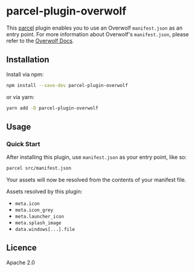 # parcel-plugin-overwolf

This [parcel](https://github.com/parcel-bundler/parcel) plugin enables you to use an Overwolf `manifest.json` as an entry point. For more information about Overwolf's `manifest.json`, please refer to the [Overwolf Docs](http://developers.overwolf.com/documentation/sdk/overwolf/manifest-json/).

## Installation

Install via npm:
```sh
npm install --save-dev parcel-plugin-overwolf
```
or via yarn:
```sh
yarn add -D parcel-plugin-overwolf
```

## Usage

### Quick Start

After installing this plugin, use `manifest.json` as your entry point, like so:
```sh
parcel src/manifest.json
```
Your assets will now be resolved from the contents of your manifest file.

Assets resolved by this plugin:
- `meta.icon`
- `meta.icon_grey`
- `meta.launcher_icon`
- `meta.splash_image`
- `data.windows[...].file`

## Licence

Apache 2.0
